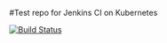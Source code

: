 #Test repo for Jenkins CI on Kubernetes

[![Build Status](http://jenkins.otterwerks.net/buildStatus/icon?job=Kubernetes-Jenkins-Nginx+Demo)](http://jenkins.otterwerks.net/job/Kubernetes-Jenkins-Nginx%20Demo/)
